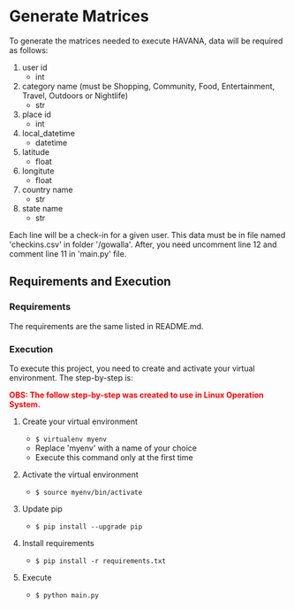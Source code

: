 # Generate Matrices

To generate the matrices needed to execute HAVANA, data will be required as follows:

1. user id
    - int
2. category name (must be Shopping, Community, Food, Entertainment, Travel, Outdoors or Nightlife)
    - str
3. place id
    - int
4. local_datetime
    - datetime
5. latitude
    - float
6. longitute
    - float
7. country name
    - str
8. state name
    - str

Each line will be a check-in for a given user. This data must be in file named 'checkins.csv' in folder '/gowalla'. After, you need uncomment line 12 and comment line 11 in 'main.py' file.

## Requirements and Execution

### Requirements

The requirements are the same listed in README.md.

### Execution

To execute this project, you need to create and activate your virtual environment. The step-by-step is:

<span style="color: red;">**OBS: The follow step-by-step was created to use in Linux Operation System.**</span>

1. Create your virtual environment
    * `$ virtualenv myenv`
    * Replace 'myenv' with a name of your choice
    * Execute this command only at the first time

2. Activate the virtual environment
    * `$ source myenv/bin/activate`

3. Update pip
    * `$ pip install --upgrade pip`

4. Install requirements
    * `$ pip install -r requirements.txt`

5. Execute
    * `$ python main.py`